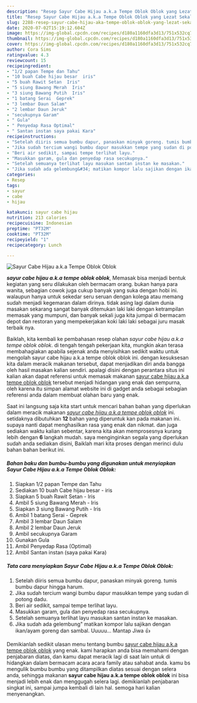 ```yaml
---
description: "Resep Sayur Cabe Hijau a.k.a Tempe Oblok Oblok yang Lezat Sekali"
title: "Resep Sayur Cabe Hijau a.k.a Tempe Oblok Oblok yang Lezat Sekali"
slug: 2288-resep-sayur-cabe-hijau-aka-tempe-oblok-oblok-yang-lezat-sekali
date: 2020-07-02T15:19:12.604Z
image: https://img-global.cpcdn.com/recipes/d180a1160dfa3d13/751x532cq70/sayur-cabe-hijau-aka-tempe-oblok-oblok-foto-resep-utama.jpg
thumbnail: https://img-global.cpcdn.com/recipes/d180a1160dfa3d13/751x532cq70/sayur-cabe-hijau-aka-tempe-oblok-oblok-foto-resep-utama.jpg
cover: https://img-global.cpcdn.com/recipes/d180a1160dfa3d13/751x532cq70/sayur-cabe-hijau-aka-tempe-oblok-oblok-foto-resep-utama.jpg
author: Cora Sims
ratingvalue: 4.3
reviewcount: 15
recipeingredient:
- "1/2 papan Tempe dan Tahu"
- "10 buah Cabe hijau besar  iris"
- "5 buah Rawit Setan  Iris"
- "5 siung Bawang Merah  Iris"
- "3 siung Bawang Putih  Iris"
- "1 batang Serai  Geprek"
- "3 lembar Daun Salam"
- "2 lembar Daun Jeruk"
- "secukupnya Garam"
- " Gula"
- " Penyedap Rasa Optimal"
- " Santan instan saya pakai Kara"
recipeinstructions:
- "Setelah diiris semua bumbu dapur, panaskan minyak goreng. tumis bumbu dapur hingga harum."
- "Jika sudah tercium wangi bumbu dapur masukkan tempe yang sudan di potong dadu."
- "Beri air sedikit, sampai tempe terlihat layu."
- "Masukkan garam, gula dan penyedap rasa secukupnya."
- "Setelah semuanya terlihat layu masukan santan instan ke masakan."
- "Jika sudah ada gelembung&#34; matikan kompor lalu sajikan dengan ikan/ayam goreng dan sambal. Uuuuu... Mantap Jiwa 👍"
categories:
- Resep
tags:
- sayur
- cabe
- hijau

katakunci: sayur cabe hijau 
nutrition: 213 calories
recipecuisine: Indonesian
preptime: "PT32M"
cooktime: "PT32M"
recipeyield: "1"
recipecategory: Lunch

---
```



![Sayur Cabe Hijau a.k.a Tempe Oblok Oblok](https://img-global.cpcdn.com/recipes/d180a1160dfa3d13/751x532cq70/sayur-cabe-hijau-aka-tempe-oblok-oblok-foto-resep-utama.jpg)

<b><i>sayur cabe hijau a.k.a tempe oblok oblok</i></b>, Memasak bisa menjadi bentuk kegiatan yang seru dilakukan oleh bermacam orang. bukan hanya para wanita, sebagian cowok juga cukup banyak yang suka dengan hobi ini. walaupun hanya untuk sekedar seru seruan dengan kolega atau memang sudah menjadi kegemaran dalam dirinya. tidak asing lagi dalam dunia masakan sekarang sangat banyak ditemukan laki laki dengan ketrampilan memasak yang mumpuni, dan banyak sekali juga kita jumpai di bermacam depot dan restoran yang mempekerjakan koki laki laki sebagai juru masak terbaik nya.



Baiklah, kita kembali ke pembahasan resep olahan <i>sayur cabe hijau a.k.a tempe oblok oblok</i>. di tengah tengah pekerjaan kita, mungkin akan terasa membahagiakan apabila sejenak anda menyisihkan sedikit waktu untuk mengolah sayur cabe hijau a.k.a tempe oblok oblok ini. dengan kesuksesan kita dalam meracik makanan tersebut, dapat menjadikan diri anda bangga oleh hasil masakan kalian sendiri. apalagi disini dengan perantara situs ini kalian akan dapat referensi untuk memasak makanan <u>sayur cabe hijau a.k.a tempe oblok oblok</u> tersebut menjadi hidangan yang enak dan sempurna, oleh karena itu simpan alamat website ini di gadget anda sebagai sebagian referensi anda dalam membuat olahan baru yang enak.


Saat ini langsung saja kita start untuk mencari bahan bahan yang diperlukan dalam meracik makanan <u><i>sayur cabe hijau a.k.a tempe oblok oblok</i></u> ini. setidaknya dibutuhkan <b>12</b> bahan yang diperuntuk kan pada makanan ini. supaya nanti dapat menghasilkan rasa yang enak dan nikmat. dan juga sediakan waktu kalian sebentar, karena kita akan memprosesnya kurang lebih dengan <b>6</b> langkah mudah. saya menginginkan segala yang diperlukan sudah anda sediakan disini, Baiklah mari kita proses dengan merinci dulu bahan bahan berikut ini.

<!--inarticleads1-->

##### Bahan baku dan bumbu-bumbu yang digunakan untuk menyiapkan Sayur Cabe Hijau a.k.a Tempe Oblok Oblok:

1. Siapkan 1/2 papan Tempe dan Tahu
1. Sediakan 10 buah Cabe hijau besar - iris
1. Siapkan 5 buah Rawit Setan - Iris
1. Ambil 5 siung Bawang Merah - Iris
1. Siapkan 3 siung Bawang Putih - Iris
1. Ambil 1 batang Serai - Geprek
1. Ambil 3 lembar Daun Salam
1. Ambil 2 lembar Daun Jeruk
1. Ambil secukupnya Garam
1. Gunakan  Gula
1. Ambil  Penyedap Rasa (Optimal)
1. Ambil  Santan instan (saya pakai Kara)




<!--inarticleads2-->

##### Tata cara menyiapkan Sayur Cabe Hijau a.k.a Tempe Oblok Oblok:

1. Setelah diiris semua bumbu dapur, panaskan minyak goreng. tumis bumbu dapur hingga harum.
1. Jika sudah tercium wangi bumbu dapur masukkan tempe yang sudan di potong dadu.
1. Beri air sedikit, sampai tempe terlihat layu.
1. Masukkan garam, gula dan penyedap rasa secukupnya.
1. Setelah semuanya terlihat layu masukan santan instan ke masakan.
1. Jika sudah ada gelembung&#34; matikan kompor lalu sajikan dengan ikan/ayam goreng dan sambal. Uuuuu... Mantap Jiwa 👍




Demikianlah sedikit ulasan menu tentang bumbu <u>sayur cabe hijau a.k.a tempe oblok oblok</u> yang enak. kami harapkan anda bisa memahami dengan penjabaran diatas, dan kamu dapat meracik lagi di saat lain untuk di hidangkan dalam bermacam acara acara family atau sahabat anda. kamu bs mengulik bumbu bumbu yang ditampilkan diatas sesuai dengan selera anda, sehingga makanan <b>sayur cabe hijau a.k.a tempe oblok oblok</b> ini bisa menjadi lebih enak dan menggugah selera lagi. demikianlah penjabaran singkat ini, sampai jumpa kembali di lain hal. semoga hari kalian menyenangkan.
